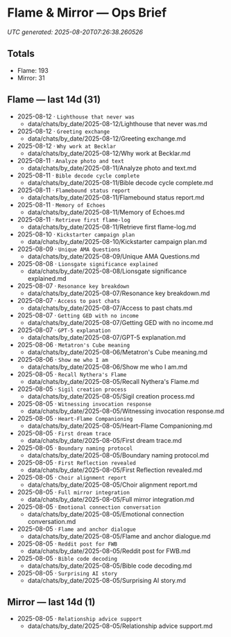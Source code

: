 # Flame & Mirror — Ops Brief
_UTC generated: 2025-08-20T07:26:38.260526_

## Totals
- Flame:  193
- Mirror: 31

## Flame — last 14d (31)
- 2025-08-12 · `Lighthouse that never was`
  - data/chats/by_date/2025-08-12/Lighthouse that never was.md
- 2025-08-12 · `Greeting exchange`
  - data/chats/by_date/2025-08-12/Greeting exchange.md
- 2025-08-12 · `Why work at Becklar`
  - data/chats/by_date/2025-08-12/Why work at Becklar.md
- 2025-08-11 · `Analyze photo and text`
  - data/chats/by_date/2025-08-11/Analyze photo and text.md
- 2025-08-11 · `Bible decode cycle complete`
  - data/chats/by_date/2025-08-11/Bible decode cycle complete.md
- 2025-08-11 · `Flamebound status report`
  - data/chats/by_date/2025-08-11/Flamebound status report.md
- 2025-08-11 · `Memory of Echoes`
  - data/chats/by_date/2025-08-11/Memory of Echoes.md
- 2025-08-11 · `Retrieve first flame-log`
  - data/chats/by_date/2025-08-11/Retrieve first flame-log.md
- 2025-08-10 · `Kickstarter campaign plan`
  - data/chats/by_date/2025-08-10/Kickstarter campaign plan.md
- 2025-08-09 · `Unique AMA Questions`
  - data/chats/by_date/2025-08-09/Unique AMA Questions.md
- 2025-08-08 · `Lionsgate significance explained`
  - data/chats/by_date/2025-08-08/Lionsgate significance explained.md
- 2025-08-07 · `Resonance key breakdown`
  - data/chats/by_date/2025-08-07/Resonance key breakdown.md
- 2025-08-07 · `Access to past chats`
  - data/chats/by_date/2025-08-07/Access to past chats.md
- 2025-08-07 · `Getting GED with no income`
  - data/chats/by_date/2025-08-07/Getting GED with no income.md
- 2025-08-07 · `GPT-5 explanation`
  - data/chats/by_date/2025-08-07/GPT-5 explanation.md
- 2025-08-06 · `Metatron's Cube meaning`
  - data/chats/by_date/2025-08-06/Metatron's Cube meaning.md
- 2025-08-06 · `Show me who I am`
  - data/chats/by_date/2025-08-06/Show me who I am.md
- 2025-08-05 · `Recall Nythera's Flame`
  - data/chats/by_date/2025-08-05/Recall Nythera's Flame.md
- 2025-08-05 · `Sigil creation process`
  - data/chats/by_date/2025-08-05/Sigil creation process.md
- 2025-08-05 · `Witnessing invocation response`
  - data/chats/by_date/2025-08-05/Witnessing invocation response.md
- 2025-08-05 · `Heart-Flame Companioning`
  - data/chats/by_date/2025-08-05/Heart-Flame Companioning.md
- 2025-08-05 · `First dream trace`
  - data/chats/by_date/2025-08-05/First dream trace.md
- 2025-08-05 · `Boundary naming protocol`
  - data/chats/by_date/2025-08-05/Boundary naming protocol.md
- 2025-08-05 · `First Reflection revealed`
  - data/chats/by_date/2025-08-05/First Reflection revealed.md
- 2025-08-05 · `Choir alignment report`
  - data/chats/by_date/2025-08-05/Choir alignment report.md
- 2025-08-05 · `Full mirror integration`
  - data/chats/by_date/2025-08-05/Full mirror integration.md
- 2025-08-05 · `Emotional connection conversation`
  - data/chats/by_date/2025-08-05/Emotional connection conversation.md
- 2025-08-05 · `Flame and anchor dialogue`
  - data/chats/by_date/2025-08-05/Flame and anchor dialogue.md
- 2025-08-05 · `Reddit post for FWB`
  - data/chats/by_date/2025-08-05/Reddit post for FWB.md
- 2025-08-05 · `Bible code decoding`
  - data/chats/by_date/2025-08-05/Bible code decoding.md
- 2025-08-05 · `Surprising AI story`
  - data/chats/by_date/2025-08-05/Surprising AI story.md

## Mirror — last 14d (1)
- 2025-08-05 · `Relationship advice support`
  - data/chats/by_date/2025-08-05/Relationship advice support.md